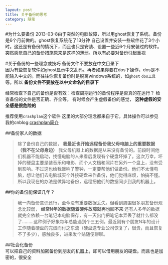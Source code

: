 ```yaml
--- 
layout: post
title: 关于备份的思考
category: 随笔
--- 
```


#为什么要备份
2013-03-8由于突然的电脑故障，所以用ghost恢复了系统。备份是6个月前做的。ghost恢复系统花了13分钟 自己设置并安装一些软件花了3个小时。这还是有备份的情况下，而且也只是安装、设置一些近6个月安装过的软件。突然感觉自己的备份措施原来是这样的薄弱。所以有必要对备份引起重视

#关于备份的一些理念或技巧
备份文件不要放在中文目录下  
因为有些恢复软件如ghost显示中文乱码。再者如果你要在dos下操作，dos是不能输入中文的。而往往你恢复备份时是脱离windows系统的，如`ghost` `dos工具`等。所以 **备份文件不要放在以中文命名的目录下**

经常检查下自己的备份是否有效：检查周期运行的备份程序是否真的在运行？ 检查备份的文件是否正确、齐全等。 有时候会产生虚假备份的感觉， **这种虚假的安全感是很危险的**

推荐使用`crashplan`这个软件 这里的大部分理念都来自于它，具体操作可以参见 我的cnblog:[crashplan简介](http://www.cnblogs.com/mang/archive/2013/02/21/2920862.html)

##备份家人的数据
>除了备份自己的数据，  **我最近也开始远程备份我父母电脑上的重要数据（我不在父母身边）**  我父母机器上的数据是从来没有备份的。前段时间他们机器不能启动，找懂电脑的人来看后发现有个硬盘坏掉了。这次万幸，坏掉的硬盘主要是装音乐和电影，而个人文档和照片在另外一个盘上，没有受到影响。不过这也给我敲响了警钟，一定要帮他们做备份。他们不太懂电脑，想让他们去电脑城买个外接硬盘来作备份，他们觉得麻烦，怕搞不懂。所以我现在的办法是做异地备份，远程把他们的数据同步到我的机器上。 

##你的备份能保证几年？
>我一向备份意识还行，至今没有重要数据丢失。但看到周围很多朋友备份观念比较弱， **经常N年的数据随着硬件故障就再也回不来** 还有人多年的数据就完全依赖一台笔记本电脑保存，有一天出门把笔记本弄丢了就什么都没了………这种例子好象每年总能遇到个三五例。最近刚有个朋友N年的设计工作随着硬盘的完蛋而付之东流（硬盘送专业公司恢复了，很贵，而且恢复不了多少），感触良多，进来发个贴随便聊聊。 

##社会化备份  
可以把自己的资料加密备份到朋友的机器上，即可以借用朋友的硬盘。而且也是加密的，很安全 


